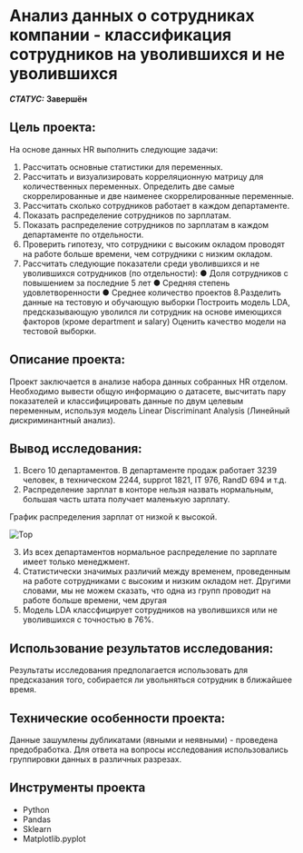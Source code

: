 # Анализ данных о сотрудниках компании - классификация сотрудников на уволившихся и не уволившихся


***СТАТУС:*** **Завершён**


## Цель проекта:

На основе данных HR выполнить следующие задачи:

1. Рассчитать основные статистики для переменных.
2. Рассчитать и визуализировать корреляционную матрицу для количественных переменных. Определить две самые скоррелированные и две наименее скоррелированные переменные.
3. Рассчитать сколько сотрудников работает в каждом департаменте.
4. Показать распределение сотрудников по зарплатам.
5. Показать распределение сотрудников по зарплатам в каждом департаменте по отдельности.
6. Проверить гипотезу, что сотрудники с высоким окладом проводят на работе больше времени, чем сотрудники с низким окладом.
7. Рассчитать следующие показатели среди уволившихся и не уволившихся сотрудников (по отдельности):
  ● Доля сотрудников с повышением за последние 5 лет
  ● Средняя степень удовлетворенности
  ● Среднее количество проектов
8.Разделить данные на тестовую и обучающую выборки Построить модель LDA, предсказывающую уволился ли сотрудник на основе имеющихся факторов (кроме department и salary) Оценить качество модели на тестовой выборки.

## Описание проекта:

Проект заключается в анализе набора данных собранных HR отделом. Необходимо вывести общую информацию о датасете, высчитать пару показателей и классифицировать данные по двум целевым переменным, используя модель Linear Discriminant Analysis (Линейный дискриминантный анализ).


## Вывод исследования:

1. Всего 10 департаментов. В департаменте продаж работает 3239 человек, в техническом 2244, supprot 1821, IT 976, RandD 694 и т.д.
2. Распределение зарплат в конторе нельзя назвать нормальным, большая часть штата получает маленькую зарплату.

График распределения зарплат от низкой к высокой.

<img src="https://i.imgur.com/us6IBdI.png" alt="Top"/>

3. Из всех департаментов нормальное распределение по зарплате имеет только менеджмент.
4. Статистически значимых различий между временем, проведенным на работе сотрудниками с высоким и низким окладом нет. Другими словами, мы не можем сказать, что одна из групп проводит на работе больше времени, чем другая
5. Модель LDA классфицирует сотрудников на уволившихся или не уволившихся с точностью в 76%. 

## Использование результатов исследования:

Результаты исследования предполагается использовать для предсказания того, собирается ли увольняться сотрудник в ближайшее время.


## Технические особенности проекта:

Данные зашумлены дубликатами (явными и неявными) - проведена предобработка.
Для ответа на вопросы исследования использовались группировки данных в различных разрезах.


## Инструменты проекта

- Python
- Pandas
- Sklearn
- Matplotlib.pyplot
